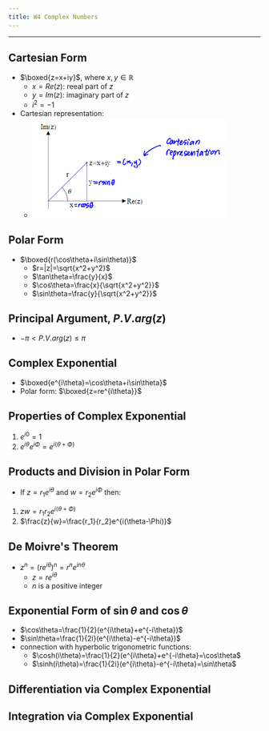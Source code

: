 ```yaml
---
title: W4 Complex Numbers
---
```


---

## Cartesian Form

- $\boxed{z=x+iy}$, where $x,y\in\mathbb{R}$
  - $x=Re(z)$: reeal part of $z$
  - $y=Im(z)$: imaginary part of $z$
  - $i^2=-1$
- Cartesian representation:
  - ![](/src/assets/mast10006/2021-04-10-07-18-35.png)

## Polar Form

- $\boxed{r(\cos\theta+i\sin\theta)}$
  - $r=|z|=\sqrt{x^2+y^2}$
  - $\tan\theta=\frac{y}{x}$
  - $\cos\theta=\frac{x}{\sqrt{x^2+y^2}}$
  - $\sin\theta=\frac{y}{\sqrt{x^2+y^2}}$

## Principal Argument, $P.V. arg(z)$

- $-\pi<P.V.arg(z)\le\pi$

## Complex Exponential

- $\boxed{e^{i\theta}=\cos\theta+i\sin\theta}$
- Polar form: $\boxed{z=re^{i\theta}}$

## Properties of Complex Exponential

1. $e^{i0}=1$
2. $e^{i\theta}e^{i\Phi}=e^{i(\theta+\Phi)}$

## Products and Division in Polar Form

- If $z=r_1e^{i\theta}$ and $w=r_2e^{i\Phi}$ then:

1. $zw=r_1r_2e^{i(\theta+\Phi)}$
2. $\frac{z}{w}=\frac{r_1}{r_2}e^{i(\theta-\Phi)}$

## De Moivre's Theorem

- $z^n=(re^{i\theta})^n=r^ne^{in\theta}$
  - $z=re^{i\theta}$
  - $n$ is a positive integer

## Exponential Form of $\sin\theta$ and $\cos\theta$

- $\cos\theta=\frac{1}{2}(e^{i\theta}+e^{-i\theta})$
- $\sin\theta=\frac{1}{2i}(e^{i\theta}-e^{-i\theta})$
- connection with hyperbolic trigonometric functions:
  - $\cosh(i\theta)=\frac{1}{2}(e^{i\theta}+e^{-i\theta}=\cos\theta$
  - $\sinh(i\theta)=\frac{1}{2i}(e^{i\theta}-e^{-i\theta}=\sin\theta$

## Differentiation via Complex Exponential

## Integration via Complex Exponential
